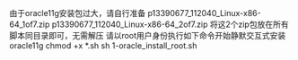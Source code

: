 由于oracle11g安装包过大，请自行准备
p13390677_112040_Linux-x86-64_1of7.zip
p13390677_112040_Linux-x86-64_2of7.zip
将这2个zip包放在所有脚本同目录即可，无需解压
请以root用户身份执行如下命令开始静默交互式安装oracle11g
chmod +x *.sh
sh 1-oracle_install_root.sh
